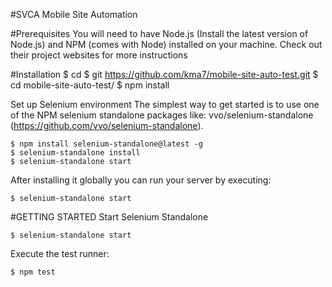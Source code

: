 #SVCA Mobile Site Automation

#Prerequisites
You will need to have Node.js (Install the latest version of Node.js) and NPM (comes with Node) installed on your machine. Check out their project websites for more instructions

#Installation
	$ cd <your projects folder>
	$ git https://github.com/kma7/mobile-site-auto-test.git
	$ cd mobile-site-auto-test/
	$ npm install

Set up Selenium environment
The simplest way to get started is to use one of the NPM selenium standalone packages like: vvo/selenium-standalone (https://github.com/vvo/selenium-standalone).

	$ npm install selenium-standalone@latest -g
	$ selenium-standalone install
	$ selenium-standalone start

After installing it globally you can run your server by executing: 

	$ selenium-standalone start

#GETTING STARTED
Start Selenium Standalone

	$ selenium-standalone start

Execute the test runner:

	$ npm test
